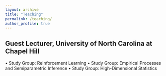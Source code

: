 ```yaml
---
layout: archive
title: "Teaching"
permalink: /teaching/
author_profile: true
---
```


## Guest Lecturer, University of North Carolina at Chapel Hill
• Study Group: Reinforcement Learning
• Study Group: Empirical Processes and Semiparametric Inference
• Study Group: High-Dimensional Statistics

